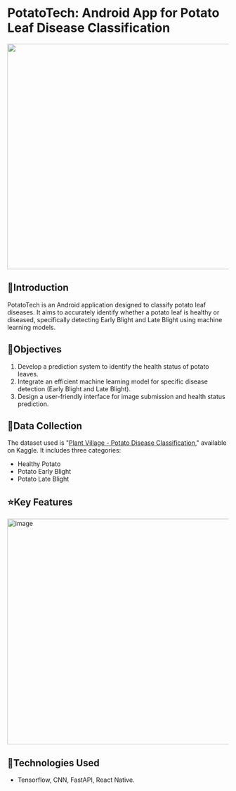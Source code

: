 # PotatoTech: Android App for Potato Leaf Disease Classification

<p align="center">
  <img src="https://github.com/maghwa/PotatoTech-an-Android-App-for-Classification-of-Potato-Leaf-Diseases/assets/87017143/fd5e5da9-4b27-49ec-842f-d66ec82cf47b" width="512">
</p>




## 🌱Introduction
PotatoTech is an Android application designed to classify potato leaf diseases. It aims to accurately identify whether a potato leaf is healthy or diseased, specifically detecting Early Blight and Late Blight using machine learning models.

## 📌Objectives
1. Develop a prediction system to identify the health status of potato leaves.
2. Integrate an efficient machine learning model for specific disease detection (Early Blight and Late Blight).
3. Design a user-friendly interface for image submission and health status prediction.

## 🥔Data Collection
The dataset used is "[Plant Village - Potato Disease Classification](https://www.kaggle.com/datasets/arjuntejaswi/plant-village)," available on Kaggle. It includes three categories:
   - Healthy Potato
   - Potato Early Blight
   - Potato Late Blight
     
## ⭐️Key Features
<img width="512" alt="image" src="https://github.com/maghwa/PotatoTech-an-Android-App-for-Classification-of-Potato-Leaf-Diseases/assets/87017143/f4fed410-772d-48cd-8467-77994453e421">

## 🎨Technologies Used
- Tensorflow, CNN, FastAPI, React Native.





